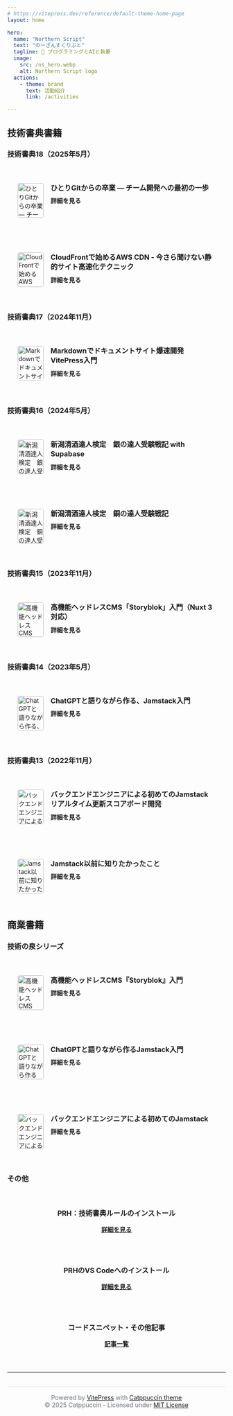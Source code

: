 ```yaml
---
# https://vitepress.dev/reference/default-theme-home-page
layout: home

hero:
  name: "Northern Script"
  text: "のーざんすくりぷと"
  tagline: 📝 プログラミングとAIと執筆
  image:
    src: /ns_hero.webp
    alt: Northern Script logo
  actions:
    - theme: brand
      text: 活動紹介
      link: /activities

---
```


## 技術書典書籍

### 技術書典18（2025年5月）

<div class="book-grid">
  <a href="/solo-git-to-team" class="book-item-link" aria-label="ひとりGitからの卒業 ― チーム開発への最初の一歩の詳細を見る">
    <article class="book-item">
      <img src="/git-team-cover.webp" alt="ひとりGitからの卒業 ― チーム開発への最初の一歩の表紙" class="book-cover" width="60" height="80" loading="lazy" decoding="async" fetchpriority="low">
      <div class="book-info">
        <h4>ひとりGitからの卒業 ― チーム開発への最初の一歩</h4>
        <span class="book-link" role="button">詳細を見る</span>
      </div>
    </article>
  </a>
  <a href="/cloudfront-aws-cdn" class="book-item-link" aria-label="CloudFrontで始めるAWS CDN - 今さら聞けない静的サイト高速化テクニックの詳細を見る">
    <article class="book-item">
      <img src="/cloudfront-aws-cover.webp" alt="CloudFrontで始めるAWS CDN - 今さら聞けない静的サイト高速化テクニックの表紙" class="book-cover" width="60" height="80" loading="lazy" decoding="async" fetchpriority="low">
      <div class="book-info">
        <h4>CloudFrontで始めるAWS CDN - 今さら聞けない静的サイト高速化テクニック</h4>
        <span class="book-link" role="button">詳細を見る</span>
      </div>
    </article>
  </a>
</div>

### 技術書典17（2024年11月）

<div class="book-grid">
  <a href="/vitepress-book" class="book-item-link" aria-label="Markdownでドキュメントサイト爆速開発 VitePress入門の詳細を見る">
    <article class="book-item">
      <img src="/vitepress-cover.webp" alt="Markdownでドキュメントサイト爆速開発 VitePress入門の表紙" class="book-cover" width="60" height="80" loading="lazy" decoding="async" fetchpriority="low">
      <div class="book-info">
        <h4>Markdownでドキュメントサイト爆速開発 VitePress入門</h4>
        <span class="book-link" role="button">詳細を見る</span>
      </div>
    </article>
  </a>
</div>

### 技術書典16（2024年5月）

<div class="book-grid">
  <a href="/niigata-sake-silver" class="book-item-link" aria-label="新潟清酒達人検定　銀の達人受験戦記 with Supabaseの詳細を見る">
    <article class="book-item">
      <img src="/sake-silver-new.webp" alt="新潟清酒達人検定　銀の達人受験戦記 with Supabaseの表紙" class="book-cover" width="60" height="80" loading="lazy" decoding="async" fetchpriority="low">
      <div class="book-info">
        <h4>新潟清酒達人検定　銀の達人受験戦記 with Supabase</h4>
        <span class="book-link" role="button">詳細を見る</span>
      </div>
    </article>
  </a>
  <a href="/niigata-sake-copper" class="book-item-link" aria-label="新潟清酒達人検定　銅の達人受験戦記の詳細を見る">
    <article class="book-item">
      <img src="/sake-copper-new.webp" alt="新潟清酒達人検定　銅の達人受験戦記の表紙" class="book-cover" width="60" height="80" loading="lazy" decoding="async" fetchpriority="low">
      <div class="book-info">
        <h4>新潟清酒達人検定　銅の達人受験戦記</h4>
        <span class="book-link" role="button">詳細を見る</span>
      </div>
    </article>
  </a>
</div>

### 技術書典15（2023年11月）

<div class="book-grid">
  <a href="/storyblok-book" class="book-item-link" aria-label="高機能ヘッドレスCMS「Storyblok」入門（Nuxt 3対応）の詳細を見る">
    <article class="book-item">
      <img src="/storyblok-tb15-cover.webp" alt="高機能ヘッドレスCMS「Storyblok」入門（Nuxt 3対応）の表紙" class="book-cover" width="60" height="80" loading="lazy" decoding="async" fetchpriority="low">
      <div class="book-info">
        <h4>高機能ヘッドレスCMS「Storyblok」入門（Nuxt 3対応）</h4>
        <span class="book-link" role="button">詳細を見る</span>
      </div>
    </article>
  </a>
</div>

### 技術書典14（2023年5月）

<div class="book-grid">
  <a href="/chatgpt-jamstack" class="book-item-link" aria-label="ChatGPTと語りながら作る、Jamstack入門の詳細を見る">
    <article class="book-item">
      <img src="/chatgpt-jamstack-tb14-cover.webp" alt="ChatGPTと語りながら作る、Jamstack入門の表紙" class="book-cover" width="60" height="80" loading="lazy" decoding="async" fetchpriority="low">
      <div class="book-info">
        <h4>ChatGPTと語りながら作る、Jamstack入門</h4>
        <span class="book-link" role="button">詳細を見る</span>
      </div>
    </article>
  </a>
</div>

### 技術書典13（2022年11月）

<div class="book-grid">
  <a href="/jamstack-realtime-scoreboard" class="book-item-link" aria-label="バックエンドエンジニアによる初めてのJamstack　リアルタイム更新スコアボード開発の詳細を見る">
    <article class="book-item">
      <img src="/jamstack-backend-tb13-cover.webp" alt="バックエンドエンジニアによる初めてのJamstack　リアルタイム更新スコアボード開発の表紙" class="book-cover" width="60" height="80" loading="lazy" decoding="async" fetchpriority="low">
      <div class="book-info">
        <h4>バックエンドエンジニアによる初めてのJamstack　リアルタイム更新スコアボード開発</h4>
        <span class="book-link" role="button">詳細を見る</span>
      </div>
    </article>
  </a>
  <a href="/jamstack-basics" class="book-item-link" aria-label="Jamstack以前に知りたかったことの詳細を見る">
    <article class="book-item">
      <img src="/jamstack-basics-tb13-cover.webp" alt="Jamstack以前に知りたかったことの表紙" class="book-cover" width="60" height="80" loading="lazy" decoding="async" fetchpriority="low">
      <div class="book-info">
        <h4>Jamstack以前に知りたかったこと</h4>
        <span class="book-link" role="button">詳細を見る</span>
      </div>
    </article>
  </a>
</div>

## 商業書籍

### 技術の泉シリーズ

<div class="book-grid">
  <a href="/storyblok-commercial" class="book-item-link" aria-label="高機能ヘッドレスCMS『Storyblok』入門の詳細を見る">
    <article class="book-item">
      <img src="/storyblok-book-cover.webp" alt="高機能ヘッドレスCMS『Storyblok』入門の表紙" class="book-cover" width="60" height="80" loading="lazy" decoding="async" fetchpriority="low">
      <div class="book-info">
        <h4>高機能ヘッドレスCMS『Storyblok』入門</h4>
        <span class="book-link" role="button">詳細を見る</span>
      </div>
    </article>
  </a>
  <a href="/chatgpt-jamstack-commercial" class="book-item-link" aria-label="ChatGPTと語りながら作るJamstack入門の詳細を見る">
    <article class="book-item">
      <img src="/chatgpt-jamstack-cover.webp" alt="ChatGPTと語りながら作るJamstack入門の表紙" class="book-cover" width="60" height="80" loading="lazy" decoding="async" fetchpriority="low">
      <div class="book-info">
        <h4>ChatGPTと語りながら作るJamstack入門</h4>
        <span class="book-link" role="button">詳細を見る</span>
      </div>
    </article>
  </a>
  <a href="/jamstack-backend-engineer" class="book-item-link" aria-label="バックエンドエンジニアによる初めてのJamstackの詳細を見る">
    <article class="book-item">
      <img src="/jamstack-scoreboard-cover.webp" alt="バックエンドエンジニアによる初めてのJamstackの表紙" class="book-cover" width="60" height="80" loading="lazy" decoding="async" fetchpriority="low">
      <div class="book-info">
        <h4>バックエンドエンジニアによる初めてのJamstack</h4>
        <span class="book-link" role="button">詳細を見る</span>
      </div>
    </article>
  </a>
</div>

### その他

<div class="feature-grid">
  <div class="feature-item">
    <h4>PRH：技術書典ルールのインストール</h4>
    <a href="/prh-install2" class="feature-link">詳細を見る</a>
  </div>
  <div class="feature-item">
    <h4>PRHのVS Codeへのインストール</h4>
    <a href="/prh-install" class="feature-link">詳細を見る</a>
  </div>
  <div class="feature-item">
    <h4>コードスニペット・その他記事</h4>
    <a href="/code-snippets" class="feature-link">記事一覧</a>
  </div>
</div>

<style>
.book-grid {
  display: grid;
  grid-template-columns: repeat(auto-fit, minmax(300px, 1fr));
  gap: 2rem;
  margin: 2rem 0;
}

.book-item-link {
  text-decoration: none;
  color: inherit;
  display: block;
  border-radius: 8px;
}

.book-item-link:focus {
  outline: 2px solid var(--vp-c-brand);
  outline-offset: 4px;
}

.book-item {
  display: flex;
  gap: 1rem;
  padding: 1.5rem;
  border: 1px solid var(--vp-c-border);
  border-radius: 8px;
  transition: all 0.3s ease;
  height: 100%;
  background: var(--vp-c-bg-soft);
  will-change: transform;
}

.book-item:focus-within {
  outline: 2px solid var(--vp-c-brand);
  outline-offset: 2px;
}

.book-item-link:hover .book-item,
.book-item-link:focus .book-item {
  border-color: var(--vp-c-brand);
  box-shadow: 0 4px 12px rgba(0, 0, 0, 0.1);
  transform: translateY(-2px);
}

.book-cover {
  width: 60px;
  height: 80px;
  border-radius: 4px;
  flex-shrink: 0;
  object-fit: cover;
  object-position: center;
  transition: transform 0.2s ease;
  background-color: var(--vp-c-bg-soft);
  contain: layout style;
  will-change: transform;
}

.book-item:hover .book-cover {
  transform: scale(1.05);
}

.book-info {
  flex: 1;
}

.book-info h4 {
  margin: 0 0 0.5rem 0;
  font-size: 1rem;
  line-height: 1.4;
  color: var(--vp-c-text-1);
}

.book-link {
  color: var(--vp-c-brand-dark);
  font-weight: 600;
  text-decoration: underline;
  text-decoration-color: transparent;
  transition: all 0.2s ease;
}

.book-item:hover .book-link {
  text-decoration-color: var(--vp-c-brand-dark);
}

.feature-grid {
  display: grid;
  grid-template-columns: repeat(auto-fit, minmax(250px, 1fr));
  gap: 1.5rem;
  margin: 2rem 0;
}

.feature-item {
  padding: 1.5rem;
  border: 1px solid var(--vp-c-border);
  border-radius: 8px;
  text-align: center;
  transition: all 0.3s ease;
  background: var(--vp-c-bg-soft);
}

.feature-item:focus-within {
  border-color: var(--vp-c-brand);
  box-shadow: 0 4px 12px rgba(0, 0, 0, 0.1);
}

.feature-item:hover {
  border-color: var(--vp-c-brand);
  box-shadow: 0 4px 12px rgba(0, 0, 0, 0.1);
}

.feature-item h4 {
  margin: 0 0 1rem 0;
  font-size: 1rem;
}

.feature-link {
  color: var(--vp-c-brand-dark);
  text-decoration: underline;
  font-weight: 600;
  border-radius: 4px;
  padding: 0.25rem 0.5rem;
  margin: -0.25rem -0.5rem;
  transition: all 0.2s ease;
}

.feature-link:focus {
  outline: 2px solid var(--vp-c-brand);
  outline-offset: 2px;
  background: var(--vp-c-brand-soft);
}

.feature-link:hover {
  text-decoration: underline;
}
</style>
---

<footer style="text-align: center; margin-top: 2rem; padding: 1rem; border-top: 1px solid #e5e7eb; color: #6b7280; font-size: 0.875rem;">
  Powered by <a href="https://vitepress.dev/">VitePress</a> with <a href="https://github.com/catppuccin/vitepress">Catppuccin theme</a><br>
  © 2025 Catppuccin - Licensed under <a href="https://github.com/catppuccin/catppuccin/blob/main/LICENSE">MIT License</a>
</footer>
